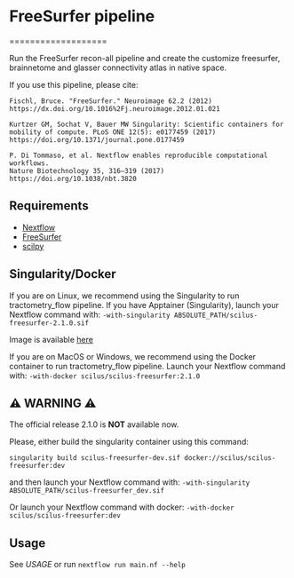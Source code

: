 # FreeSurfer pipeline
===================

Run the FreeSurfer recon-all pipeline and create the customize freesurfer,
brainnetome and glasser connectivity atlas in native space.

If you use this pipeline, please cite:

```
Fischl, Bruce. "FreeSurfer." Neuroimage 62.2 (2012)
https://dx.doi.org/10.1016%2Fj.neuroimage.2012.01.021

Kurtzer GM, Sochat V, Bauer MW Singularity: Scientific containers for
mobility of compute. PLoS ONE 12(5): e0177459 (2017)
https://doi.org/10.1371/journal.pone.0177459

P. Di Tommaso, et al. Nextflow enables reproducible computational workflows.
Nature Biotechnology 35, 316–319 (2017) https://doi.org/10.1038/nbt.3820
```

Requirements
------------

- [Nextflow](https://www.nextflow.io)
- [FreeSurfer](https://surfer.nmr.mgh.harvard.edu/)
- [scilpy](https://github.com/scilus/scilpy)


Singularity/Docker
-----------
If you are on Linux, we recommend using the Singularity to run tractometry_flow pipeline.
If you have Apptainer (Singularity), launch your Nextflow command with:
`-with-singularity ABSOLUTE_PATH/scilus-freesurfer-2.1.0.sif`

Image is available [here](http://scil.dinf.usherbrooke.ca/en/containers_list/scilus-freesurfe_2.1.0.sif)

If you are on MacOS or Windows, we recommend using the Docker container to run tractometry_flow pipeline.
Launch your Nextflow command with:
`-with-docker scilus/scilus-freesurfer:2.1.0`

:warning: WARNING :warning:
---------
The official release 2.1.0 is **NOT** available now.

Please, either build the singularity container using this command:

`singularity build scilus-freesurfer-dev.sif docker://scilus/scilus-freesurfer:dev` 

and then launch your Nextflow command with:
`-with-singularity ABSOLUTE_PATH/scilus-freesurfer_dev.sif`

Or launch your Nextflow command with docker:
`-with-docker scilus/scilus-freesurfer:dev`


Usage
-----

See *USAGE* or run `nextflow run main.nf --help`
